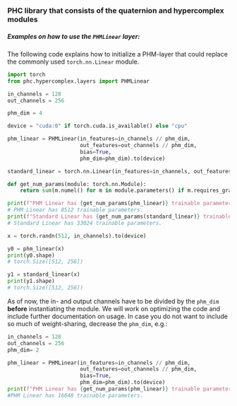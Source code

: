### PHC library that consists of the quaternion and hypercomplex modules

##### Examples on how to use the `PHMLinear` layer:

The following code explains how to initialize a PHM-layer that could replace the commonly used `torch.nn.Linear` module.
```python
import torch
from phc.hypercomplex.layers import PHMLinear

in_channels = 128
out_channels = 256

phm_dim = 4

device = "cuda:0" if torch.cuda.is_available() else "cpu"

phm_linear = PHMLinear(in_features=in_channels // phm_dim,
                       out_features=out_channels // phm_dim,
                       bias=True,
                       phm_dim=phm_dim).to(device)

standard_linear = torch.nn.Linear(in_features=in_channels, out_features=out_channels, bias=True).to(device)

def get_num_params(module: torch.nn.Module):
    return sum(m.numel() for m in module.parameters() if m.requires_grad)

print(f"PHM Linear has {get_num_params(phm_linear)} trainable parameters.")
# PHM Linear has 8512 trainable parameters.
print(f"Standard Linear has {get_num_params(standard_linear)} trainable parameters.")
# Standard Linear has 33024 trainable parameters.

x = torch.randn(512, in_channels).to(device)

y0 = phm_linear(x)
print(y0.shape) 
# torch.Size([512, 256])

y1 = standard_linear(x)
print(y1.shape) 
# torch.Size([512, 256])
```

As of now, the in- and output channels have to be divided by the `phm_dim` **before** instantiating the module. We will work on optimizing the code and include further documentation on usage.
In case you do not want to include so much of weight-sharing, decrease the `phm_dim`, e.g.:

```python
in_channels = 128
out_channels = 256
phm_dim= 2

phm_linear = PHMLinear(in_features=in_channels // phm_dim,
                       out_features=out_channels // phm_dim,
                       bias=True,
                       phm_dim=phm_dim).to(device)
print(f"PHM Linear has {get_num_params(phm_linear)} trainable parameters.")
#PHM Linear has 16648 trainable parameters.
```
